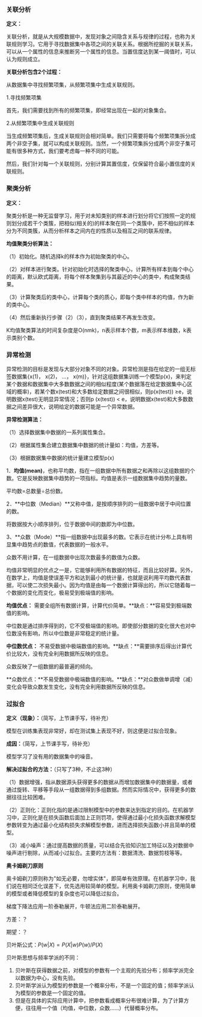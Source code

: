 ### 关联分析

**定义：**

关联分析，就是从大规模数据中，发现对象之间隐含关系与规律的过程，也称为关联规则学习。它用于寻找数据集中各项之间的关联关系。根据所挖掘的关联关系，可以从一个属性的信息来推断另一个属性的信息。当置信度达到某一阈值时，可以认为规则成立。

**关联分析包含2个过程：**

从数据集中寻找频繁项集，从频繁项集中生成关联规则。

1.寻找频繁项集

首先，我们需要找到所有的频繁项集，即经常出现在一起的对象集合。

2.从频繁项集中生成关联规则

当生成频繁项集后，生成关联规则会相对简单。我们只需要将每个频繁项集拆分成两个非空子集，就可以构成关联规则。当然，一个频繁项集拆分成两个非空子集可能有很多种方式，我们要考虑每一种不同的可能。

然后，我们针对每一个关联规则，分别计算其置信度，仅保留符合最小置信度的关联规则。



### 聚类分析

**定义：**

聚类分析是一种无监督学习，用于对未知类别的样本进行划分将它们按照一定的规则划分成若干个类簇，把相似(相关的)的样本聚在同一个类簇中，把不相似的样本分为不同类簇，从而分析样本之间内在的性质以及相互之间的联系规律。

**均值聚类分析算法：**

（1）初始化。随机选择k的样本作为初始聚类的中心。

（2）对样本进行聚类。针对初始化时选择的聚类中心，计算所有样本到每个中心的距离，默认欧式距离，将每个样本聚集到与其最近的中心的类中，构成聚类结果。

（3）计算聚类后的类中心，计算每个类的质心，即每个类中样本的均值，作为新的类中心。

（4）然后重新执行步骤（2）（3），直到聚类结果不再发生改变。

K均值聚类算法的时间复杂度是O(nmk)，n表示样本个数，m表示样本维数，k表示类别个数。



### 异常检测

异常检测的目标是发现与大部分对象不同的对象。异常检测是指在给定的一组无标签数据集{x(1)， x(2)， \...， x(m)}，针对这组数据集训练一个模型p(x)，来判定某个数据和数据集中大多数数据之间的相似程度(某个数据落在给定数据集中心区域的概率)，若某个数x(test)和大多数给定数据之间很相似，则p(x(test)) ≥e，说明数据x(test)无明显异常情况；否则p (x(test)) \< e，说明数据x(test)和大多数数据之间差异很大，说明给定的数据可能是一个异常数据。

**异常检测算法：**

（1）选择数据集中数据的一系列属性集合。

（2）根据属性集合建立数据集中数据的统计量如：均值，方差等。

（3）根据数据集中数据的统计量建立模型p(x)

1．**均值(mean)**，也称平均数，指在一组数据中所有数据之和再除以这组数据的个数。它是反映数据集中趋势的一项指标。均值是表示一组数据集中趋势的量数。

平均数=总数量÷总份数。

2．**中位数（Median）**又称中值，是按顺序排列的一组数据中居于中间位置的数。

将数据按大小顺序排列，位于数据中间的数即为中位数。

3、**众数（Mode）**指一组数据中出现最多的数。它表示在统计分布上具有明显集中趋势点的数值，代表数据的一般水平。

众数不用计算，在一组数据中出现次数最多的数值为众数。



均值非常明显的优点之一是，它能够利用所有数据的特征，而且比较好算。另外，在数学上，均值是使误差平方和达到最小的统计量，也就是说利用平均数代表数据，可以使二次损失最小。因为均值是由每一个数据计算得出的，所以它随着每一个数据的变化而变化，极易受到极端值的影响。

**均值优点：** 需要全组所有数据计算，计算代价简单。**缺点：**容易受到极端数值的影响。



中位数是通过排序得到的，它不受极端值的影响。即使部分数据的变化很大也对中位数没有影响，所以中位数是非常稳定的统计量。

**中位数优点：** 不易受数据中极端数值的影响。**缺点：**需要排序后得出计算代价比较大，没有完全利用数据所反映的信息。



众数反映了一组数据的最普遍的倾向。

**众数优点：**不易受数据中极端数值的影响。**缺点：**对众数做单调增（减）变化会导致众数发生变化，没有完全利用数据所反映的信息。



### 过拟合

**定义（现象）：**（简写，上节课手写，待补充）

模型在训练集表现非常好，却在测试集上表现不好，则这便是过拟合现象。

**成因：**（简写，上节课手写，待补充）

模型学习了没有用的数据集中的噪音。

**解决过拟合的方法：**（只写了3种，不止这3种）

（1）数据增强，指从数据源头获得更多的数据从而增加数据集中的数据量，或者通过旋转、平移等手段从一组数据得到多组数据。然而实际情况中，获得更多的数据往往比较困难。

（2）正则化：正则化指的是通过限制模型中的参数来达到指定的目的。在机器学习中，正则化是在损失函数后面加上正则罚项，使得通过最小化损失函数求解模型参数转变为通过最小化结构损失求解模型参数，进而选择损失函数小并且简单的模型。

（3）减小噪声：通过提高数据的质量，可以结合先验知识加工特征以及对数据中噪声进行剔除，从而减小过拟合。主要的方法有：数据清洗、数据剪枝等等。



**奥卡姆剃刀原则**

奥卡姆剃刀原则称为"如无必要，勿增实体"，即简单有效原理。在机器学习中，我们说在相同泛化误差下，优先选用较简单的模型。利用奥卡姆剃刀原则，使用简单的模型或者降低模型的复杂度也可以降低过拟合。



梯度下降法应用一阶泰勒展开，牛顿法应用二阶泰勒展开。







方差：？

期望：？



贝叶斯公式：$P(w|X) = P(X|w)P(w) / P(X)$

贝叶斯思想与频率学派的不同：

1. 贝叶斯在获得数据之前，对模型的参数有一个主观的先验分布；频率学派完全以数据为中心，没有先验。
2. 贝叶斯学派认为模型的参数是一个概率分布，不是一个固定的值；频率学派认为模型的参数是一个固定的值。
3. 但是在具体的实际应用计算中，把参数看成概率分布很难计算，为了计算方便，往往用一个值（均值，中位数，众数……）代替概率分布。